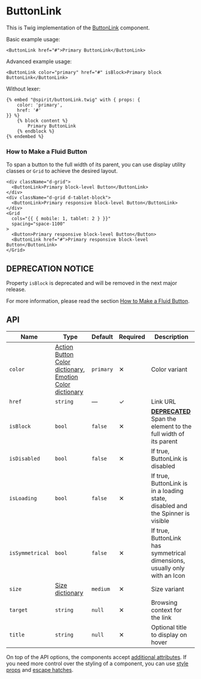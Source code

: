 # ButtonLink

This is Twig implementation of the [ButtonLink][button] component.

Basic example usage:

```twig
<ButtonLink href="#">Primary ButtonLink</ButtonLink>
```

Advanced example usage:

```twig
<ButtonLink color="primary" href="#" isBlock>Primary block ButtonLink</ButtonLink>
```

Without lexer:

```twig
{% embed "@spirit/buttonLink.twig" with { props: {
    color: 'primary',
    href: '#'
}} %}
    {% block content %}
        Primary ButtonLink
    {% endblock %}
{% endembed %}
```

### How to Make a Fluid Button

To span a button to the full width of its parent, you can use display utility classes or `Grid` to achieve the desired layout.

```twig
<div className="d-grid">
  <ButtonLink>Primary block-level Button</ButtonLink>
</div>
<div className="d-grid d-tablet-block">
  <ButtonLink>Primary responsive block-level Button</ButtonLink>
</div>
<Grid
  cols="{{ { mobile: 1, tablet: 2 } }}"
  spacing="space-1100"
>
  <Button>Primary responsive block-level Button</Button>
  <ButtonLink href="#">Primary responsive block-level Button</ButtonLink>
</Grid>
```

## DEPRECATION NOTICE

Property `isBlock` is deprecated and will be removed in the next major release.

For more information, please read the section [How to Make a Fluid Button](#how-to-make-a-fluid-button).

## API

| Name            | Type                                                                                             | Default   | Required | Description                                                                            |
| --------------- | ------------------------------------------------------------------------------------------------ | --------- | -------- | -------------------------------------------------------------------------------------- |
| `color`         | [Action Button Color dictionary][dictionary-color], [Emotion Color dictionary][dictionary-color] | `primary` | ✕        | Color variant                                                                          |
| `href`          | `string`                                                                                         | —         | ✓        | Link URL                                                                               |
| `isBlock`       | `bool`                                                                                           | `false`   | ✕        | [**DEPRECATED**](#deprecation-notice) Span the element to the full width of its parent |
| `isDisabled`    | `bool`                                                                                           | `false`   | ✕        | If true, ButtonLink is disabled                                                        |
| `isLoading`     | `bool`                                                                                           | `false`   | ✕        | If true, ButtonLink is in a loading state, disabled and the Spinner is visible         |
| `isSymmetrical` | `bool`                                                                                           | `false`   | ✕        | If true, ButtonLink has symmetrical dimensions, usually only with an Icon              |
| `size`          | [Size dictionary][dictionary-size]                                                               | `medium`  | ✕        | Size variant                                                                           |
| `target`        | `string`                                                                                         | `null`    | ✕        | Browsing context for the link                                                          |
| `title`         | `string`                                                                                         | `null`    | ✕        | Optional title to display on hover                                                     |

On top of the API options, the components accept [additional attributes][readme-additional-attributes].
If you need more control over the styling of a component, you can use [style props][readme-style-props]
and [escape hatches][readme-escape-hatches].

[button]: https://github.com/lmc-eu/spirit-design-system/tree/main/packages/web/src/scss/components/Button
[dictionary-color]: https://github.com/lmc-eu/spirit-design-system/tree/main/docs/DICTIONARIES.md#color
[dictionary-size]: https://github.com/lmc-eu/spirit-design-system/tree/main/docs/DICTIONARIES.md#size
[readme-additional-attributes]: https://github.com/lmc-eu/spirit-design-system/blob/main/packages/web-twig/README.md#additional-attributes
[readme-escape-hatches]: https://github.com/lmc-eu/spirit-design-system/blob/main/packages/web-twig/README.md#escape-hatches
[readme-style-props]: https://github.com/lmc-eu/spirit-design-system/blob/main/packages/web-twig/README.md#style-props
